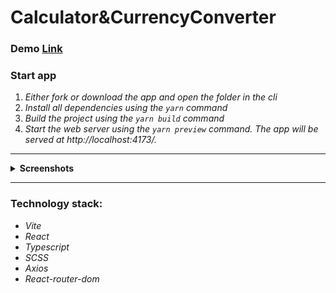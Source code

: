 # Calculator&CurrencyConverter

### Demo [Link](https://annrize.github.io/Calculator-CurrencyConverter/)

### **Start app**

1. _Either fork or download the app and open the folder in the cli_
2. _Install all dependencies using the `yarn` command_
3. _Build the project using the `yarn build` command_
4. _Start the web server using the `yarn preview` command. The app will be served at http://localhost:4173/._

----
 <details><summary><b>Screenshots</b></summary>    
  
<h3>Calculator</h3><img src="screenshots/calc.png" ><hr>
<h3>Converter</h3><img src="screenshots/converter.png"/>
</details>

----

### **Technology stack:**

- _Vite_
- _React_
- _Typescript_
- _SCSS_
- _Axios_
- _React-router-dom_

